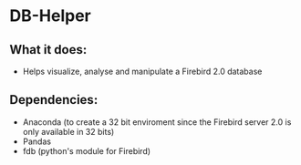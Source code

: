 # DB-Helper

## What it does:
  - Helps visualize, analyse and manipulate a Firebird 2.0 database

## Dependencies: 
  - Anaconda (to create a 32 bit enviroment since the Firebird server 2.0 is only available in 32 bits)
  - Pandas
  - fdb (python's module for Firebird)
